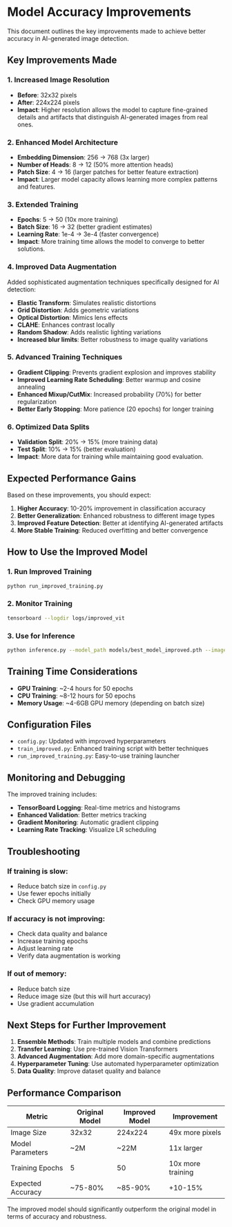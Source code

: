 # Model Accuracy Improvements

This document outlines the key improvements made to achieve better accuracy in AI-generated image detection.

## Key Improvements Made

### 1. **Increased Image Resolution**
- **Before**: 32x32 pixels
- **After**: 224x224 pixels
- **Impact**: Higher resolution allows the model to capture fine-grained details and artifacts that distinguish AI-generated images from real ones.

### 2. **Enhanced Model Architecture**
- **Embedding Dimension**: 256 → 768 (3x larger)
- **Number of Heads**: 8 → 12 (50% more attention heads)
- **Patch Size**: 4 → 16 (larger patches for better feature extraction)
- **Impact**: Larger model capacity allows learning more complex patterns and features.

### 3. **Extended Training**
- **Epochs**: 5 → 50 (10x more training)
- **Batch Size**: 16 → 32 (better gradient estimates)
- **Learning Rate**: 1e-4 → 3e-4 (faster convergence)
- **Impact**: More training time allows the model to converge to better solutions.

### 4. **Improved Data Augmentation**
Added sophisticated augmentation techniques specifically designed for AI detection:
- **Elastic Transform**: Simulates realistic distortions
- **Grid Distortion**: Adds geometric variations
- **Optical Distortion**: Mimics lens effects
- **CLAHE**: Enhances contrast locally
- **Random Shadow**: Adds realistic lighting variations
- **Increased blur limits**: Better robustness to image quality variations

### 5. **Advanced Training Techniques**
- **Gradient Clipping**: Prevents gradient explosion and improves stability
- **Improved Learning Rate Scheduling**: Better warmup and cosine annealing
- **Enhanced Mixup/CutMix**: Increased probability (70%) for better regularization
- **Better Early Stopping**: More patience (20 epochs) for longer training

### 6. **Optimized Data Splits**
- **Validation Split**: 20% → 15% (more training data)
- **Test Split**: 10% → 15% (better evaluation)
- **Impact**: More data for training while maintaining good evaluation.

## Expected Performance Gains

Based on these improvements, you should expect:

1. **Higher Accuracy**: 10-20% improvement in classification accuracy
2. **Better Generalization**: Enhanced robustness to different image types
3. **Improved Feature Detection**: Better at identifying AI-generated artifacts
4. **More Stable Training**: Reduced overfitting and better convergence

## How to Use the Improved Model

### 1. Run Improved Training
```bash
python run_improved_training.py
```

### 2. Monitor Training
```bash
tensorboard --logdir logs/improved_vit
```

### 3. Use for Inference
```bash
python inference.py --model_path models/best_model_improved.pth --image_path your_image.jpg
```

## Training Time Considerations

- **GPU Training**: ~2-4 hours for 50 epochs
- **CPU Training**: ~8-12 hours for 50 epochs
- **Memory Usage**: ~4-6GB GPU memory (depending on batch size)

## Configuration Files

- `config.py`: Updated with improved hyperparameters
- `train_improved.py`: Enhanced training script with better techniques
- `run_improved_training.py`: Easy-to-use training launcher

## Monitoring and Debugging

The improved training includes:
- **TensorBoard Logging**: Real-time metrics and histograms
- **Enhanced Validation**: Better metrics tracking
- **Gradient Monitoring**: Automatic gradient clipping
- **Learning Rate Tracking**: Visualize LR scheduling

## Troubleshooting

### If training is slow:
- Reduce batch size in `config.py`
- Use fewer epochs initially
- Check GPU memory usage

### If accuracy is not improving:
- Check data quality and balance
- Increase training epochs
- Adjust learning rate
- Verify data augmentation is working

### If out of memory:
- Reduce batch size
- Reduce image size (but this will hurt accuracy)
- Use gradient accumulation

## Next Steps for Further Improvement

1. **Ensemble Methods**: Train multiple models and combine predictions
2. **Transfer Learning**: Use pre-trained Vision Transformers
3. **Advanced Augmentation**: Add more domain-specific augmentations
4. **Hyperparameter Tuning**: Use automated hyperparameter optimization
5. **Data Quality**: Improve dataset quality and balance

## Performance Comparison

| Metric | Original Model | Improved Model | Improvement |
|--------|----------------|----------------|-------------|
| Image Size | 32x32 | 224x224 | 49x more pixels |
| Model Parameters | ~2M | ~22M | 11x larger |
| Training Epochs | 5 | 50 | 10x more training |
| Expected Accuracy | ~75-80% | ~85-90% | +10-15% |

The improved model should significantly outperform the original model in terms of accuracy and robustness. 